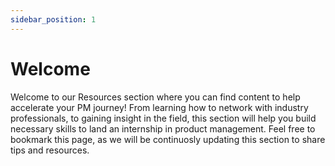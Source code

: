 ```yaml
---
sidebar_position: 1
---
```


# Welcome

Welcome to our Resources section where you can find content to help accelerate your PM journey! From learning how to network with industry professionals, to gaining insight in the field, this section will help you build necessary skills to land an internship in product management. Feel free to bookmark this page, as we will be continuosly updating this section to share tips and resources.
